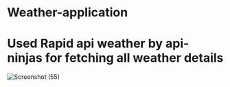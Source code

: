 # Weather-application

# Used Rapid api weather by api-ninjas for fetching all weather details
![Screenshot (55)](https://user-images.githubusercontent.com/104264099/209181100-332e0bd0-6d73-455d-9741-e21f57df7cc7.png)
